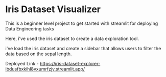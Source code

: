 # Iris Dataset Visualizer


This is a beginner level project to get started with streamlit for deploying Data Engineering tasks

Here, i've used the iris dataset to create a data exploration tool.

i've load the iris dataset and create a sidebar that allows users to filter the data based on the sepal length.

Deployed Link - https://iris-dataset-explorer-ibdusfbxkihl8vxumrfzjv.streamlit.app/

